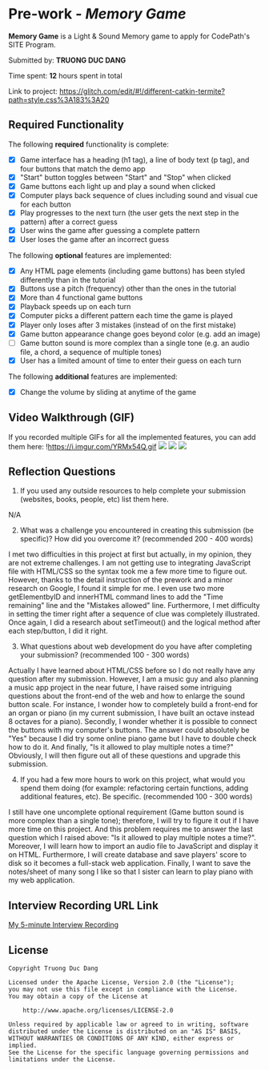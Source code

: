 # Pre-work - *Memory Game*

**Memory Game** is a Light & Sound Memory game to apply for CodePath's SITE Program. 

Submitted by: **TRUONG DUC DANG**

Time spent: **12** hours spent in total

Link to project: https://glitch.com/edit/#!/different-catkin-termite?path=style.css%3A183%3A20

## Required Functionality

The following **required** functionality is complete:

* [x] Game interface has a heading (h1 tag), a line of body text (p tag), and four buttons that match the demo app
* [x] "Start" button toggles between "Start" and "Stop" when clicked
* [x] Game buttons each light up and play a sound when clicked
* [x] Computer plays back sequence of clues including sound and visual cue for each button
* [x] Play progresses to the next turn (the user gets the next step in the pattern) after a correct guess
* [x] User wins the game after guessing a complete pattern
* [x] User loses the game after an incorrect guess

The following **optional** features are implemented:

* [x] Any HTML page elements (including game buttons) has been styled differently than in the tutorial
* [x] Buttons use a pitch (frequency) other than the ones in the tutorial
* [x] More than 4 functional game buttons
* [x] Playback speeds up on each turn
* [x] Computer picks a different pattern each time the game is played
* [x] Player only loses after 3 mistakes (instead of on the first mistake)
* [x] Game button appearance change goes beyond color (e.g. add an image)
* [ ] Game button sound is more complex than a single tone (e.g. an audio file, a chord, a sequence of multiple tones)
* [x] User has a limited amount of time to enter their guess on each turn

The following **additional** features are implemented:

- [x] Change the volume by sliding at anytime of the game

## Video Walkthrough (GIF)

If you recorded multiple GIFs for all the implemented features, you can add them here:
!https://i.imgur.com/YRMx54Q.gif
![](gif2-link-here)
![](gif3-link-here)
![](gif4-link-here)

## Reflection Questions
1. If you used any outside resources to help complete your submission (websites, books, people, etc) list them here. 

N/A

2. What was a challenge you encountered in creating this submission (be specific)? How did you overcome it? (recommended 200 - 400 words) 

I met two difficulties in this project at first but actually, in my opinion, they are not extreme challenges. I am not getting use to integrating JavaScript file with HTML/CSS so the syntax took me a few more time to figure out. However, thanks to the detail instruction of the prework and a minor research on Google, I found it simple for me. I even use two more getElementbyID and innerHTML command lines to add the "Time remaining" line and the "Mistakes allowed" line. Furthermore, I met difficulty in setting the timer right after a sequence of clue was completely illustrated. Once again, I did a research about setTimeout() and the logical method after each step/button, I did it right.

3. What questions about web development do you have after completing your submission? (recommended 100 - 300 words) 

Actually I have learned about HTML/CSS before so I do not really have any question after my submission. However, I am a music guy and also planning a music app project in the near future, I have raised some intriguing questions about the front-end of the web and how to enlarge the sound button scale. For instance, I wonder how to completely build a front-end for an organ or piano (in my current submission, I have built an octave instead 8 octaves for a piano). Secondly, I wonder whether it is possible to connect the buttons with my computer's buttons. The answer could absolutely be "Yes" because I did try some online piano game but I have to double check how to do it. And finally, "Is it allowed to play multiple notes a time?" Obviously, I will then figure out all of these questions and upgrade this submission.

4. If you had a few more hours to work on this project, what would you spend them doing (for example: refactoring certain functions, adding additional features, etc). Be specific. (recommended 100 - 300 words) 

I still have one uncomplete optional requirement (Game button sound is more complex than a single tone); therefore, I will try to figure it out if I have more time on this project. And this problem requires me to answer the last question which I raised above: "Is it allowed to play multiple notes a time?". Moreover, I will learn how to import an audio file to JavaScript and display it on HTML. Furthermore, I will create database and save players' score to disk so it becomes a full-stack web application. Finally, I want to save the notes/sheet of many song I like so that I sister can learn to play piano with my web application.



## Interview Recording URL Link

[My 5-minute Interview Recording](your-link-here)


## License

    Copyright Truong Duc Dang

    Licensed under the Apache License, Version 2.0 (the "License");
    you may not use this file except in compliance with the License.
    You may obtain a copy of the License at

        http://www.apache.org/licenses/LICENSE-2.0

    Unless required by applicable law or agreed to in writing, software
    distributed under the License is distributed on an "AS IS" BASIS,
    WITHOUT WARRANTIES OR CONDITIONS OF ANY KIND, either express or implied.
    See the License for the specific language governing permissions and
    limitations under the License.

